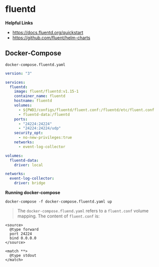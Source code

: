 # fluentd

**Helpful Links**

* https://docs.fluentd.org/quickstart
* https://github.com/fluent/helm-charts

## Docker-Compose

`docker-compose.fluentd.yaml`

```yaml
version: "3"

services:
  fluentd:
    image: fluent/fluentd:v1.15-1
    container_name: fluentd
    hostname: fluentd
    volumes:
      - ${PWD}/configs/fluentd/fluent.conf:/fluentd/etc/fluent.conf
      - fluentd-data:/fluentd
    ports:
      - "24224:24224"
      - "24224:24224/udp"
    security_opt:
      - no-new-privileges:true
    networks:
      - event-log-collector

volumes:
  fluentd-data:
    driver: local

networks:
  event-log-collector:
    driver: bridge
```

**Running docker-compose**
```
docker-compose -f docker-compose.fluentd.yaml up
```

> The `docker-compose.fluend.yaml` refers to a `fluent.conf` volume mapping. The content of `fluent.conf` is:

```
<source>
  @type forward
  port 24224
  bind 0.0.0.0
</source>

<match **>
  @type stdout
</match>
```